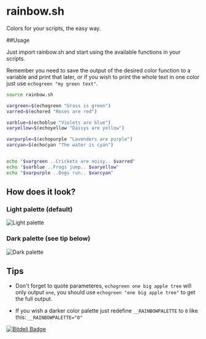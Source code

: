 rainbow.sh
==========

Colors for your scripts, the easy way.


##Usage

Just import rainbow.sh and start using the available functions in your scripts.

Remember you need to save the output of the desired color function to a variable and print that later, or if you wish to print the whole text in one color just use `echogreen "my green text"`.

~~~~bash
source rainbow.sh 

vargreen=$(echogreen "Grass is green")
varred=$(echored "Roses are red")

varblue=$(echoblue "Violets are blue")
varyellow=$(echoyellow "Daisys are yellow")

varpurple=$(echopurple "Lavenders are purple")
varcyan=$(echocyan "The water is cyan")


echo "$vargreen ..Crickets are noisy.. $varred"
echo "$varblue ..Frogs jump.. $varyellow"
echo "$varpurple ..Dogs run.. $varcyan"
~~~~

## How does it look?


### Light palette (default)

![Light palette](light.png)

### Dark palette (see tip below)

![Dark palette](dark.png)

## Tips

* Don't forget to quote parameteres, `echogreen one big apple tree` will only output `one`, you should use `echogreen "one big apple tree"` to get the full output.


* If you wish a darker color palette just redefine `__RAINBOWPALETTE` to `0` like this: `__RAINBOWPALETTE="0"`


[![Bitdeli Badge](https://d2weczhvl823v0.cloudfront.net/xr09/rainbow.sh/trend.png)](https://bitdeli.com/free "Bitdeli Badge")

